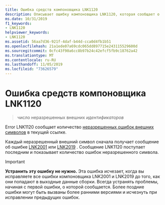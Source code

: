 ```yaml
---
title: Ошибка средств компоновщика LNK1120
description: Описывает ошибку компоновщика LNK1120, которая сообщает о количестве неразрешенных ошибок внешних символов в ссылке.
ms.date: 10/31/2019
f1_keywords:
- LNK1120
helpviewer_keywords:
- LNK1120
ms.assetid: 56aa7d36-921f-4daf-b44d-cca0d4fb1b51
ms.openlocfilehash: 21a1ede07a69cdc065dd897715e243115529600d
ms.sourcegitcommit: 0cfc43f90a6cc8b97b24c42efcf5fb9c18762a42
ms.translationtype: MT
ms.contentlocale: ru-RU
ms.lasthandoff: 11/05/2019
ms.locfileid: "73626579"
---
```

# <a name="linker-tools-error-lnk1120"></a>Ошибка средств компоновщика LNK1120

> число неразрешенных внешних *идентификаторов*

Error LNK1120 сообщает количество [неразрешенных ошибок внешних символов](linker-tools-error-lnk2001.md#what-is-an-unresolved-external-symbol) в текущей ссылке.

Каждый неразрешенный внешний символ сначала получает сообщение об ошибке [LNK2001](linker-tools-error-lnk2001.md) или [LNK2019](linker-tools-error-lnk2019.md) . Сообщение LNK1120 поступает последним и показывает количество ошибок неразрешенного символа.

> [!IMPORTANT]
> **Устранить эту ошибку не нужно.** Эта ошибка исчезает, когда вы исправляете все ошибки компоновщика LNK2001 и LNK2019 до того, как они попадают в выходные данные сборки. Всегда устранять проблемы, начиная с первой ошибки, о которой сообщается. Более поздние ошибки могут быть вызваны более ранними версиями и исчезнуть при исправлении предыдущих ошибок.
